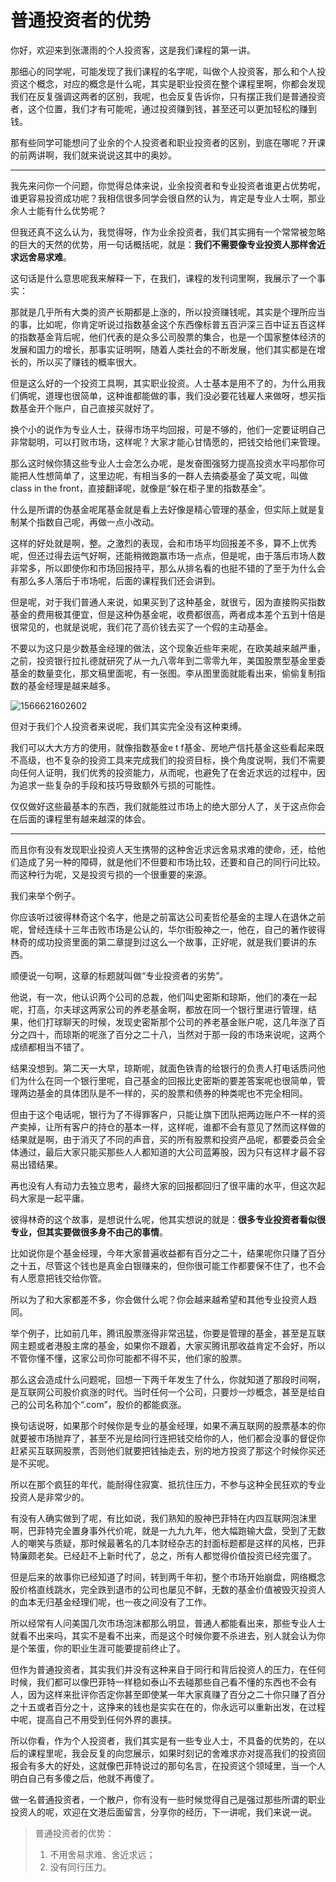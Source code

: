 # 普通投资者的优势

你好，欢迎来到张潇雨的个人投资客，这是我们课程的第一讲。

那细心的同学呢，可能发现了我们课程的名字呢，叫做个人投资客，那么和个人投资这个概念，对应的概念是什么呢，其实是职业投资在整个课程里啊，你都会发现我们在反复强调这两者的区别，我呢，也会反复告诉你，只有摆正我们是普通投资者，这个位置，我们才有可能呢，通过投资赚到钱，甚至还可以更加轻松的赚到钱。

那有些同学可能想问了业余的个人投资者和职业投资者的区别，到底在哪呢？开课的前两讲啊，我们就来说说这其中的奥妙。

---

我先来问你一个问题，你觉得总体来说，业余投资者和专业投资者谁更占优势呢，谁更容易投资成功呢？我相信很多同学会很自然的认为，肯定是专业人士啊，那业余人士能有什么优势呢？

但我还真不这么认为，我觉得呀，作为业余投资者，我们其实拥有一个常常被忽略的巨大的天然的优势，用一句话概括呢，就是：**我们不需要像专业投资人那样舍近求远舍易求难**。

这句话是什么意思呢我来解释一下，在我们，课程的发刊词里啊，我展示了一个事实：

那就是几乎所有大类的资产长期都是上涨的，所以投资赚钱呢，其实是个理所应当的事，比如呢，你肯定听说过指数基金这个东西像标普五百沪深三百中证五百这样的指数基金背后呢，他们代表的是众多公司股票的集合，也是一个国家整体经济的发展和国力的增长，那事实证明啊，随着人类社会的不断发展，他们其实都是在增长的，所以买了赚钱的概率很大。

但是这么好的一个投资工具啊，其实职业投资。人士基本是用不了的，为什么用我们俩呢，道理也很简单，这种谁都能做的事，我们没必要花钱雇人来做呀，想买指数基金开个账户，自己直接买就好了。

换个小的说作为专业人士，获得市场平均回报，可是不够的，他们一定要证明自己非常聪明，可以打败市场，这样呢？大家才能心甘情愿的，把钱交给他们来管理。

那么这时候你猜这些专业人士会怎么办呢，是发奋图强努力提高投资水平吗那你可能把人性想简单了，这里边呢，有相当多的一群人去搞委基金了英文呢，叫做class in the front，直接翻译呢，就像是“躲在柜子里的指数基金”。

什么是所谓的伪基金呢尾基金就是看上去好像是精心管理的基金，但实际上就是复制某个指数自己呢，再做一点小改动。

这样的好处就是啊，整。之激烈的表现，会和市场平均回报差不多，算不上优秀呢，但还过得去运气好啊，还能稍微跑赢市场一点点，但是呢，由于落后市场人数非常多，所以即使你和市场回报持平，那么从排名看的也挺不错的了至于为什么会有那么多人落后于市场呢，后面的课程我们还会讲到。

但是呢，对于我们普通人来说，如果买到了这种基金，就很亏，因为直接购买指数基金的费用极其便宜，但是这种伪基金呢，收费都很高，两者成本差个五到十倍是很常见的，也就是说呢，我们花了高价钱去买了一个假的主动基金。

不要以为这只是少数基金经理的做法，这个现象近些年来呢，在欧美越来越严重，之前，投资银行拉扎德就研究了从一九八零年到二零零九年，美国股票型基金里委基金的数量变化，那文稿里面呢，有一张图。李从图里面就能看出来，偷偷复制指数的基金经理是越来越多。

![1566621602602](G:\Projects\gitbook\iget\zxy_grlc\charpter_001.assets\1566621602602.png)

但对于我们个人投资者来说呢，我们其实完全没有这种束缚。

我们可以大大方方的使用，就像指数基金e t f基金、房地产信托基金这些看起来既不高级，也不复杂的投资工具来完成我们的投资目标，换个角度说啊，我们不需要向任何人证明，我们优秀的投资能力，从而呢，也避免了在舍近求远的过程中，因为追求一些复杂的手段和技巧导致额外亏损的可能性。

仅仅做好这些最基本的东西，我们就能胜过市场上的绝大部分人了，关于这点你会在后面的课程里有越来越深的体会。

---

而且你有没有发现职业投资人天生携带的这种舍近求远舍易求难的使命，还，给他们造成了另一种的障碍，就是他们不但要和市场比较，还要和自己的同行问比较。而这种行为呢，又是投资亏损的一个很重要的来源。

我们来举个例子。

你应该听过彼得林奇这个名字，他是之前富达公司麦哲伦基金的主理人在退休之前呢，曾经连续十三年击败市场是公认的，华尔街股神之一，他在，自己的著作彼得林奇的成功投资里面的第二章提到过这么一个故事，正好呢，就是我们要讲的东西。

顺便说一句啊，这章的标题就叫做“专业投资者的劣势”。

他说，有一次，他认识两个公司的总裁，他们叫史密斯和琼斯，他们的凑在一起呢，打高，尔夫球这两家公司的养老基金啊，都放在同一个银行里进行管理，结果，他们打球聊天的时候，发现史密斯那个公司的养老基金账户呢，这几年涨了百分之四十，而琼斯的呢涨了百分之二十八，当然对于那一段的市场来说呢，这两个成绩都相当不错了。

结果没想到。第二天一大早，琼斯呢，就面色铁青的给银行的负责人打电话质问他们为什么在同一个银行里呢，自己基金的回报比史密斯的要差答案呢也很简单，管理两边基金的具体团队是不一样的，买的股票和债券的种类呢也不完全相同。

但由于这个电话呢，银行为了不得罪客户，只能让旗下团队把两边账户不一样的资产卖掉，让所有客户的持仓的基本一样，这样呢，谁都不会有意见了然而这样做的结果就是啊，由于消灭了不同的声音，买的所有股票和投资产品呢，都要委员会全体通过，最后大家只能买那些人人都知道的大公司蓝筹股，因为只有这样才最不容易出错结果。

再也没有人有动力去独立思考，最终大家的回报都回归了很平庸的水平，但这次起码大家是一起平庸。

彼得林奇的这个故事，是想说什么呢，他其实想说的就是：**很多专业投资者看似很专业，但其实要做很多身不由己的事情**。

比如说你是个基金经理，今年大家普遍收益都有百分之二十，结果呢你只赚了百分之十五，尽管这个钱也是真金白银赚来的，但你很可能工作都要保不住了，也不会有人愿意把钱交给你管。

所以为了和大家都差不多，你会做什么呢？你会越来越希望和其他专业投资人趋同。

举个例子，比如前几年，腾讯股票涨得非常迅猛，你要是管理的基金，甚至是互联网主题或者港股主席的基金，如果你不跟着，大家买腾讯那收益肯定不会好，所以不管你懂不懂，这家公司你可能都不得不买，他们家的股票。

那么这会造成什么问题呢，回想一下两千年发生了什么，你就知道了那段时间啊，是互联网公司股价疯涨的时代。当时任何一个公司，只要炒一炒概念，甚至是给自己的公司名称加个“.com”，股价的都能疯涨。

换句话说呀，如果那个时候你是专业的基金经理，如果不满互联网的股票基本的你就要被市场抛弃了，甚至不光是给同行连把钱交给你的人，他们都会没事的督促你赶紧买互联网股票，否则他们就要把钱抽走去，别的地方投资了那这个时候你买还是不买呢。

所以在那个疯狂的年代，能耐得住寂寞、抵抗住压力，不参与这种全民狂欢的专业投资人是非常少的。

有没有人确实做到了呢，有比如说，我们熟知的股神巴菲特在内四互联网泡沫里啊，巴菲特完全置身事外代价呢，就是一九九九年，他大幅跑输大盘，受到了无数人的嘲笑与质疑，那时候最著名的几本财经杂志的封面标题都是这样的风格，巴菲特廉颇老矣。已经赶不上新时代了，总之，所有人都觉得价值投资已经完蛋了。

但是后来的故事你已经知道了时间，转到两千年初，整个市场开始崩盘，网络概念股价格直线跳水，完全跌到退市的公司也屡见不鲜，无数的基金价值被毁灭投资人的血本无归基金经理们呢，也一夜之间没有了工作。

所以经常有人问美国几次市场泡沫都那么明显，普通人都能看出来，那些专业人士就看不出来吗，其实不是看不出来，而是这个时候你要不杀进去，别人就会认为你是个笨蛋，你的职业生涯可能要提前终止了。

但作为普通投资者，其实我们并没有这种来自于同行和背后投资人的压力，在任何时候，我们都可以像巴菲特一样稳如泰山不去碰那些自己看不懂的东西也不会有人，因为这样来批评你否定你甚至即使某一年大家真赚了百分之二十你只赚了百分之十五或者百分之十，这挣来的钱也是实实在在的，你永远可以重新出发，在过程中呢，提高自己不用受到任何外界的裹挟。

所以你看，作为个人投资者，我们其实是有一些专业人士，不具备的优势的，在以后的课程里呢，我会反复的向您展示，如果时刻记的舍难求亦对提高我们的投资回报会有多大的好处，这就像巴菲特说过的那句名言，在投资这个领域里，当一个人明白自己有多傻之后，他就不再傻了。

做一名普通投资者，一个散户，你有没有一些时候觉得自己是强过那些所谓的职业投资人的呢，欢迎在文港后面留言，分享你的经历，下一讲呢，我们来说一说。

> 普通投资者的优势：
>
> 1. 不用舍易求难、舍近求远；
> 2. 没有同行压力。